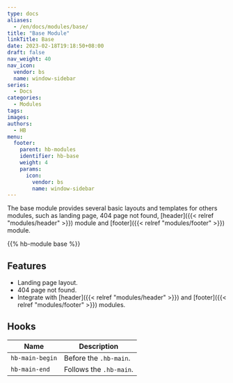```yaml
---
type: docs
aliases:
  - /en/docs/modules/base/
title: "Base Module"
linkTitle: Base
date: 2023-02-18T19:18:50+08:00
draft: false
nav_weight: 40
nav_icon:
  vendor: bs
  name: window-sidebar
series:
  - Docs
categories:
  - Modules
tags:
images:
authors:
  - HB
menu:
  footer:
    parent: hb-modules
    identifier: hb-base
    weight: 4
    params:
      icon:
        vendor: bs
        name: window-sidebar
---
```


The base module provides several basic layouts and templates for others modules, such as landing page, 404 page not found, [header]({{< relref "modules/header" >}}) module and [footer]({{< relref "modules/footer" >}}) module.

<!--more-->

{{% hb-module base %}}

## Features

- Landing page layout.
- 404 page not found.
- Integrate with [header]({{< relref "modules/header" >}}) and [footer]({{< relref "modules/footer" >}}) modules.

## Hooks

| Name            | Description             |
| --------------- | ----------------------- |
| `hb-main-begin` | Before the `.hb-main`.  |
| `hb-main-end`   | Follows the `.hb-main`. |
